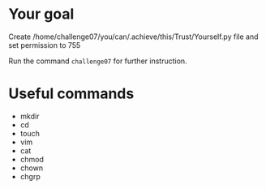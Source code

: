 

# Your goal
Create /home/challenge07/you/can/.achieve/this/Trust/Yourself.py file and set permission to 755

Run the command `challenge07` for further instruction.


# Useful commands
- mkdir
- cd
- touch
- vim
- cat 
- chmod
- chown
- chgrp
